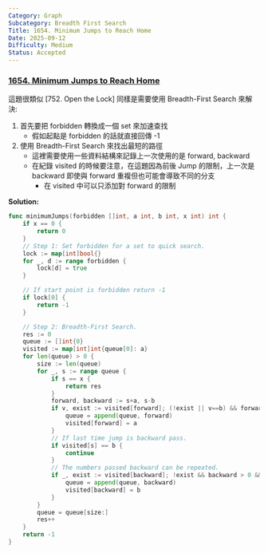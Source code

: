 ```yaml
---
Category: Graph
Subcategory: Breadth First Search
Title: 1654. Minimum Jumps to Reach Home
Date: 2025-09-12
Difficulty: Medium
Status: Accepted
---
```

### [1654. Minimum Jumps to Reach Home]

這題很類似 [752. Open the Lock] 同樣是需要使用 Breadth-First Search 來解決:
1.  首先要把 forbidden 轉換成一個 set 來加速查找
    -   假如起點是 forbidden 的話就直接回傳 -1
2.  使用 Breadth-First Search 來找出最短的路徑
    -   這裡需要使用一些資料結構來記錄上一次使用的是 forward, backward
    -   在紀錄 visited 的時候要注意，在這題因為前後 Jump 的限制，上一次是 backward 即使與 forward 重複但也可能會導致不同的分支
        -   在 visited 中可以只添加對 forward 的限制

**Solution:**
```go
func minimumJumps(forbidden []int, a int, b int, x int) int {
    if x == 0 {
        return 0
    }
    // Step 1: Set forbidden for a set to quick search.
    lock := map[int]bool{}
    for _, d := range forbidden {
        lock[d] = true
    }

    // If start point is forbidden return -1
    if lock[0] {
        return -1
    }

    // Step 2: Breadth-First Search.
    res := 0
    queue := []int{0}
    visited := map[int]int{queue[0]: a}
    for len(queue) > 0 {
        size := len(queue)
        for _, s := range queue {
            if s == x {
                return res
            }
            forward, backward := s+a, s-b
            if v, exist := visited[forward]; (!exist || v==b) && forward <= 5000+x && !lock[forward] {
                queue = append(queue, forward)
                visited[forward] = a
            }
            // If last time jump is backward pass.
            if visited[s] == b {
                continue
            }
            // The numbers passed backward can be repeated.
            if _, exist := visited[backward]; !exist && backward > 0 && !lock[backward] {
                queue = append(queue, backward)
                visited[backward] = b
            }
        }
        queue = queue[size:]
        res++
    }
    return -1
}
```

[1654. Minimum Jumps to Reach Home]: https://leetcode.com/problems/minimum-jumps-to-reach-home